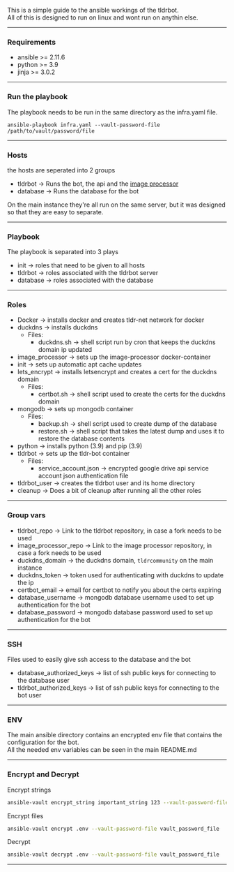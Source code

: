 This is a simple guide to the ansible workings of the tldrbot. \
All of this is designed to run on linux and wont run on anythin else.
___
### Requirements
* ansible >= 2.11.6
* python >= 3.9
* jinja >= 3.0.2
___
### Run the playbook
The playbook needs to be run in the same directory as the infra.yaml file.
```shell
ansible-playbook infra.yaml --vault-password-file /path/to/vault/password/file
```
___
### Hosts
the hosts are seperated into 2 groups
* tldrbot -> Runs the bot, the api and the [image processor](https://github.com/Hattyot/image_processor)
* database -> Runs the database for the bot

On the main instance they're all run on the same server, but it was designed so that they are easy to separate.
___
### Playbook
The playbook is separated into 3 plays
* init -> roles that need to be given to all hosts
* tldrbot -> roles associated with the tldrbot server
* database -> roles associated with the database
___
### Roles
* Docker -> installs docker and creates tldr-net network for docker
* duckdns -> installs duckdns
  * Files:
    * duckdns.sh -> shell script run by cron that keeps the duckdns domain ip updated
* image_processor -> sets up the image-processor docker-container 
* init -> sets up automatic apt cache updates
* lets_encrypt -> installs letsencrypt and creates a cert for the duckdns domain
    * Files:
        * certbot.sh -> shell script used to create the certs for the duckdns domain
* mongodb -> sets up mongodb container
    * Files:
        * backup.sh -> shell script used to create dump of the database
        * restore.sh -> shell script that takes the latest dump and uses it to restore the database contents
* python -> installs python (3.9) and pip (3.9)
* tldrbot -> sets up the tldr-bot container
    * Files:
        * service_account.json -> encrypted google drive api service account json authentication file
* tldrbot_user -> creates the tldrbot user and its home directory
* cleanup -> Does a bit of cleanup after running all the other roles
___
### Group vars
* tldrbot_repo -> Link to the tldrbot repository, in case a fork needs to be used
* image_processor_repo -> Link to the image processor repository, in case a fork needs to be used
* duckdns_domain -> the duckdns domain, `tldrcommunity` on the main instance
* duckdns_token -> token used for authenticating with duckdns to update the ip
* certbot_email -> email for certbot to notify you about the certs expiring
* database_username -> mongodb database username used to set up authentication for the bot
* database_password -> mongodb database password used to set up authentication for the bot
___
### SSH
Files used to easily give ssh access to the database and the bot
* database_authorized_keys -> list of ssh public keys for connecting to the database user
* tldrbot_authorized_keys -> list of ssh public keys for connecting to the bot user
___
### ENV
The main ansible directory contains an encrypted env file that contains the configuration for the bot. \
All the needed env variables can be seen in the main README.md
___
### Encrypt and Decrypt
Encrypt strings
```bash
ansible-vault encrypt_string important_string 123 --vault-password-file vault_password_file
```
Encrypt files
```bash
ansible-vault encrypt .env --vault-password-file vault_password_file
```

Decrypt
```bash
ansible-vault decrypt .env --vault-password-file vault_password_file
```
___
